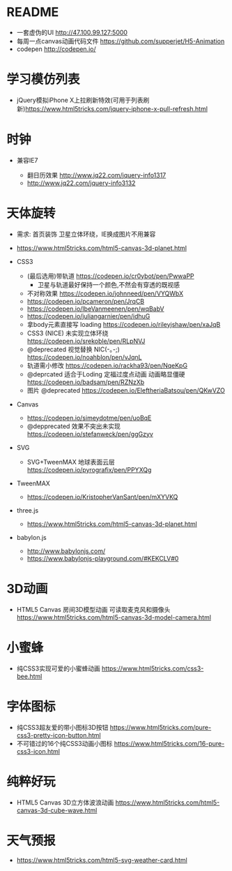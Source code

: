 # README

- 一套虚伪的UI http://47.100.99.127:5000
- 每周一点canvas动画代码文件 https://github.com/supperjet/H5-Animation
- codepen http://codepen.io/    

# 学习模仿列表

- jQuery模拟iPhone X上拉刷新特效(可用于列表刷新)https://www.html5tricks.com/jquery-iphone-x-pull-refresh.html   

# 时钟

- 兼容IE7 

    - 翻日历效果 http://www.jq22.com/jquery-info1317
    - http://www.jq22.com/jquery-info3132

# 天体旋转

- 需求: 首页装饰 卫星立体环绕，IE换成图片不用兼容

- https://www.html5tricks.com/html5-canvas-3d-planet.html

- CSS3

    - (最后选用)带轨道  https://codepen.io/cr0ybot/pen/PwwaPP
        - 卫星与轨道最好保持一个颜色,不然会有穿透的既视感
    - 不对称效果 https://codepen.io/johnneed/pen/VYQWbX
    - https://codepen.io/pcameron/pen/JrqCB
    - https://codepen.io/IbeVanmeenen/pen/wqBabV
    - https://codepen.io/juliangarnier/pen/idhuG
    - 拿body元素直接写 loading https://codepen.io/rileyjshaw/pen/xaJqB
    - CSS3 (NICE) 未实现立体环绕 https://codepen.io/srekoble/pen/RLpNVJ
    - @deprecated 视觉替换 NIC(-｡-;) https://codepen.io/noahblon/pen/vJqnL
    - 轨道需小修改 https://codepen.io/rackha93/pen/NqeKpG
    - @deprcated 适合于Loding 定福过度点动画 动画略显僵硬  https://codepen.io/badsam/pen/RZNzXb
    - 图片 @deprecated https://codepen.io/EleftheriaBatsou/pen/QKwVZO
    
- Canvas
    - https://codepen.io/simeydotme/pen/uoBqE
    - @depprecated 效果不突出未实现 https://codepen.io/stefanweck/pen/ggGzyv
        
- SVG
    - SVG+TweenMAX 地球表面云层 https://codepen.io/pyrografix/pen/PPYXQg  

- TweenMAX
    - https://codepen.io/KristopherVanSant/pen/mXYVKQ
        
- three.js 
    - https://www.html5tricks.com/html5-canvas-3d-planet.html
    
- babylon.js 
    - http://www.babylonjs.com/ 
    - https://www.babylonjs-playground.com/#KEKCLV#0    
    
# 3D动画

- HTML5 Canvas 房间3D模型动画 可读取麦克风和摄像头 https://www.html5tricks.com/html5-canvas-3d-model-camera.html 

# 小蜜蜂

- 纯CSS3实现可爱的小蜜蜂动画 https://www.html5tricks.com/css3-bee.html

# 字体图标

- 纯CSS3超友爱的带小图标3D按钮 https://www.html5tricks.com/pure-css3-pretty-icon-button.html
- 不可错过的16个纯CSS3动画小图标 https://www.html5tricks.com/16-pure-css3-icon.html

# 纯粹好玩

- HTML5 Canvas 3D立方体波浪动画 https://www.html5tricks.com/html5-canvas-3d-cube-wave.html

# 天气预报

- https://www.html5tricks.com/html5-svg-weather-card.html